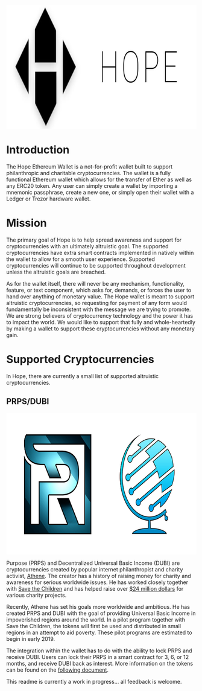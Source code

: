 <p align="center">
  <img src="Hope - Ethereum Wallet/Images/Hope_Background.jpg?raw=true" alt="Hope" align="center" width="785px" height="328px"/>
</p>

# Introduction

The Hope Ethereum Wallet is a not-for-profit wallet built to support philanthropic and charitable cryptocurrencies. The wallet is a fully functional Ethereum wallet which allows for the transfer of Ether as well as any ERC20 token. Any user can simply create a wallet by importing a mnemonic passphrase, create a new one, or simply open their wallet with a Ledger or Trezor hardware wallet. 

# Mission

The primary goal of Hope is to help spread awareness and support for cryptocurrencies with an ultimately altruistic goal. The supported cryptocurrencies have extra smart contracts implemented in natively within the wallet to allow for a smooth user experience. Supported cryptocurrencies will continue to be supported throughout development unless the altruistic goals are breached.

As for the wallet itself, there will never be any mechanism, functionality, feature, or text component, which asks for, demands, or forces the user to hand over anything of monetary value. The Hope wallet is meant to support altruistic cryptocurrencies, so requesting for payment of any form would fundamentally be inconsistent with the message we are trying to promote. We are strong believers of cryptocurrency technology and the power it has to impact the world. We would like to support that fully and whole-heartedly by making a wallet to support these cryptocurrencies without any monetary gain.

# Supported Cryptocurrencies

In Hope, there are currently a small list of supported altruistic cryptocurrencies. 

## PRPS/DUBI

<p align="center">
  <img src="Hope - Ethereum Wallet/Images/PRPS-DUBI.jpg?raw=true" alt="Hope" align="center" width="750px" height="375px"/>
</p>

Purpose (PRPS) and Decentralized Universal Basic Income (DUBI) are cryptocurrencies created by popular internet philanthropist and charity activist, [Athene](https://en.wikipedia.org/wiki/Bachir_Boumaaza). The creator has a history of raising money for charity and awareness for serious worldwide issues. He has worked closely together with [Save the Children](https://www.savethechildren.org/us/about-us/media-and-news/ambassadors/athene) and has helped raise over [$24 million dollars](https://www.gamingforgood.net/c/about) for various charity projects.

Recently, Athene has set his goals more worldwide and ambitious. He has created PRPS and DUBI with the goal of providing Universal Basic Income in impoverished regions around the world. In a pilot program together with Save the Children, the tokens will first be used and distributed in small regions in an attempt to aid poverty. These pilot programs are estimated to begin in early 2019.

The integration within the wallet has to do with the ability to lock PRPS and receive DUBI. Users can lock their PRPS in a smart contract for 3, 6, or 12 months, and receive DUBI back as interest. More information on the tokens can be found on the [following document](https://drive.google.com/file/d/1gLmfsXtj2-wDaTj4IAwr0OCEo1f6Gmy9/view).

This readme is currently a work in progress... all feedback is welcome.
